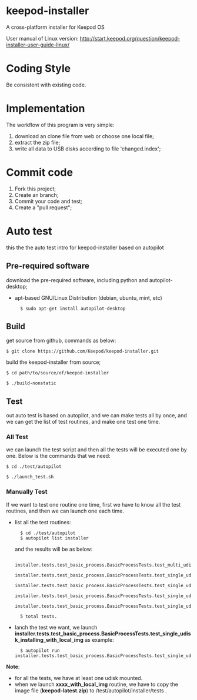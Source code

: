 keepod-installer
================

A cross-platform installer for Keepod OS

User manual of Linux version:
http://start.keepod.org/question/keepod-installer-user-guide-linux/

# Coding Style

Be consistent with existing code.

# Implementation

The workflow of this program is very simple:

1. download an clone file from web or choose one local file;
2. extract the zip file;
3. write all data to USB disks according to file 'changed.index';

# Commit code

1. Fork this project;
2. Create an branch;
3. Commit your code and test;
4. Create a "pull request";

# Auto test

this the the auto test intro for keepod-installer based on autopilot 

## Pre-required software

download the pre-required software, including python and autopilot-desktop;

* apt-based GNU/Linux Distribution (debian, ubuntu, mint, etc)
    
        $ sudo apt-get install autopilot-desktop

## Build

get source from github, commands as below:

    $ git clone https://github.com/Keepod/keepod-installer.git

build the keepod-installer from source;
   
    $ cd path/to/source/of/keepod-installer
    
    $ ./build-nonstatic
   
## Test

out auto test is based on autopilot, and we can make tests all by once, 
and we can get the list of test routines, and make one test one time.

### All Test

we can launch the test script and then all the tests will be executed one by one.
Below is the commands that we need:

    $ cd ./test/autopilot
    
    $ ./launch_test.sh

### Manually Test

If we want to test one routine one time, first we have to know all the test routines, 
and then we can launch one each time.

* list all the test routines:
    
        $ cd ./test/autopilot
        $ autopilot list installer
    
    and the results will be as below:

        installer.tests.test_basic_process.BasicProcessTests.test_multi_udisk_installing_with_local_img
        installer.tests.test_basic_process.BasicProcessTests.test_single_udisk_downloading_cancel_and_continue_with_net_image
        installer.tests.test_basic_process.BasicProcessTests.test_single_udisk_installing_with_local_img
        installer.tests.test_basic_process.BasicProcessTests.test_single_udisk_md5_check
        installer.tests.test_basic_process.BasicProcessTests.test_single_udisk_writting_cancel_and_continue_with_local_img
        
        5 total tests.


* lanch the test we want, we launch **installer.tests.test_basic_process.BasicProcessTests.test_single_udisk_installing_with_local_img** as example:

        $ autopilot run installer.tests.test_basic_process.BasicProcessTests.test_single_udisk_installing_with_local_img
    
**Note**:

* for all the tests, we have at least one udisk mounted.
* when we launch  **xxxx_with_local_img** routine, we have to copy the image file (**keepod-latest.zip**) to /test/autopilot/installer/tests .
